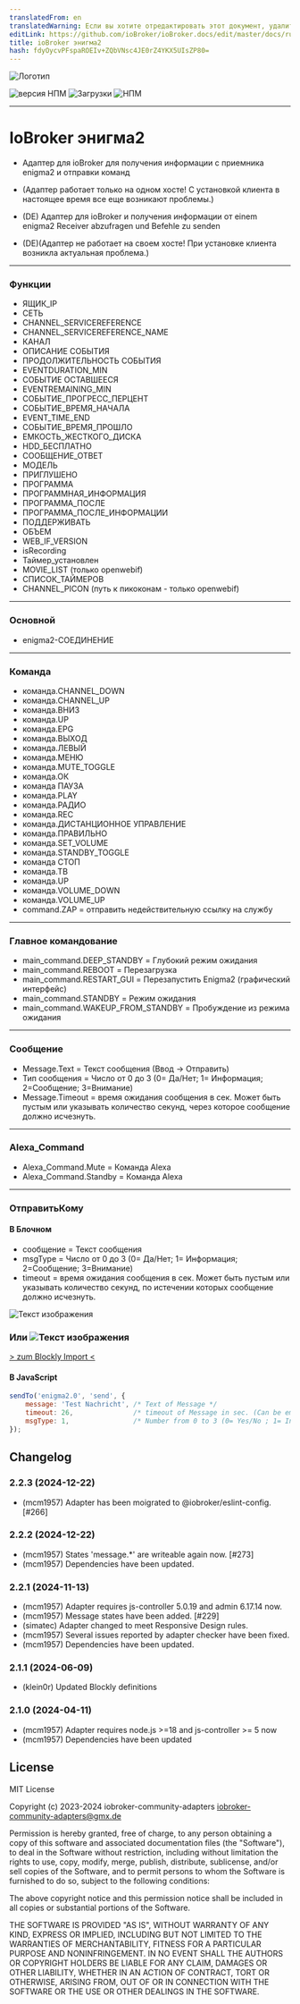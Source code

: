 ```yaml
---
translatedFrom: en
translatedWarning: Если вы хотите отредактировать этот документ, удалите поле «translationFrom», в противном случае этот документ будет снова автоматически переведен
editLink: https://github.com/ioBroker/ioBroker.docs/edit/master/docs/ru/adapterref/iobroker.enigma2/README.md
title: ioBroker энигма2
hash: fdyOycvPFspaROEIv+ZQbVNsc4JE0rZ4YKX5UIsZP80=
---
```

![Логотип](../../../en/adapterref/iobroker.enigma2/admin/enigma2.png)

![версия НПМ](http://img.shields.io/npm/v/iobroker.enigma2.svg)
![Загрузки](https://img.shields.io/npm/dm/iobroker.enigma2.svg)
![НПМ](https://nodei.co/npm/iobroker.enigma2.png?downloads=true)

----

# IoBroker энигма2
- Адаптер для ioBroker для получения информации с приемника enigma2 и отправки команд
- (Адаптер работает только на одном хосте! С установкой клиента в настоящее время все еще возникают проблемы.)

- (DE) Адаптер для ioBroker и получения информации от einem enigma2 Receiver abzufragen und Befehle zu senden
- (DE)(Адаптер не работает на своем хосте! При установке клиента возникла актуальная проблема.)

----

### Функции
- ЯЩИК_IP
- СЕТЬ
- CHANNEL_SERVICEREFERENCE
- CHANNEL_SERVICEREFERENCE_NAME
- КАНАЛ
- ОПИСАНИЕ СОБЫТИЯ
- ПРОДОЛЖИТЕЛЬНОСТЬ СОБЫТИЯ
- EVENTDURATION_MIN
- СОБЫТИЕ ОСТАВШЕЕСЯ
- EVENTREMAINING_MIN
- СОБЫТИЕ_ПРОГРЕСС_ПЕРЦЕНТ
- СОБЫТИЕ_ВРЕМЯ_НАЧАЛА
- EVENT_TIME_END
- СОБЫТИЕ_ВРЕМЯ_ПРОШЛО
- ЕМКОСТЬ_ЖЕСТКОГО_ДИСКА
- HDD_БЕСПЛАТНО
- СООБЩЕНИЕ_ОТВЕТ
- МОДЕЛЬ
- ПРИГЛУШЕНО
- ПРОГРАММА
- ПРОГРАММНАЯ_ИНФОРМАЦИЯ
- ПРОГРАММА_ПОСЛЕ
- ПРОГРАММА_ПОСЛЕ_ИНФОРМАЦИИ
- ПОДДЕРЖИВАТЬ
- ОБЪЕМ
- WEB_IF_VERSION
- isRecording
- Таймер_установлен
- MOVIE_LIST (только openwebif)
- СПИСОК_ТАЙМЕРОВ
- CHANNEL_PICON (путь к пикоконам - только openwebif)

----

### Основной
- enigma2-СОЕДИНЕНИЕ

----

### Команда
- команда.CHANNEL_DOWN
- команда.CHANNEL_UP
- команда.ВНИЗ
- команда.UP
- команда.EPG
- команда.ВЫХОД
- команда.ЛЕВЫЙ
- команда.МЕНЮ
- команда.MUTE_TOGGLE
- команда.ОК
- команда ПАУЗА
- команда.PLAY
- команда.РАДИО
- команда.REC
- команда.ДИСТАНЦИОННОЕ УПРАВЛЕНИЕ
- команда.ПРАВИЛЬНО
- команда.SET_VOLUME
- команда.STANDBY_TOGGLE
- команда СТОП
- команда.ТВ
- команда.UP
- команда.VOLUME_DOWN
- команда.VOLUME_UP
- command.ZAP = отправить недействительную ссылку на службу

----

### Главное командование
- main_command.DEEP_STANDBY = Глубокий режим ожидания
- main_command.REBOOT = Перезагрузка
- main_command.RESTART_GUI = Перезапустить Enigma2 (графический интерфейс)
- main_command.STANDBY = Режим ожидания
- main_command.WAKEUP_FROM_STANDBY = Пробуждение из режима ожидания

----

### Сообщение
- Message.Text = Текст сообщения (Ввод -> Отправить)
- Тип сообщения = Число от 0 до 3 (0= Да/Нет; 1= Информация; 2=Сообщение; 3=Внимание)
- Message.Timeout = время ожидания сообщения в сек. Может быть пустым или указывать количество секунд, через которое сообщение должно исчезнуть.

----

### Alexa_Command
- Alexa_Command.Mute = Команда Alexa
- Alexa_Command.Standby = Команда Alexa

----

### ОтправитьКому
#### В Блочном
- сообщение = Текст сообщения
- msgType = Число от 0 до 3 (0= Да/Нет; 1= Информация; 2=Сообщение; 3=Внимание)
- timeout = время ожидания сообщения в сек. Может быть пустым или указывать количество секунд, по истечении которых сообщение должно исчезнуть.

![Текст изображения](../../../en/adapterref/iobroker.enigma2/admin/enigma2_message2.png)

### Или ![Текст изображения](../../../en/adapterref/iobroker.enigma2/admin/enigma2_message.png)
[> zum Blockly Import <](admin/Blockly_Import.md)

#### В JavaScript
```js
sendTo('enigma2.0', 'send', {
    message: 'Test Nachricht', /* Text of Message */
    timeout: 26,               /* timeout of Message in sec. (Can be empty or the Number of seconds the Message should disappear after.) */
    msgType: 1,                /* Number from 0 to 3 (0= Yes/No ; 1= Info ; 2=Message ; 3=Attention) */
});
```

## Changelog
<!--
    Placeholder for the next version (at the beginning of the line):
    ### **WORK IN PROGRESS**
-->
### 2.2.3 (2024-12-22)
* (mcm1957) Adapter has been moigrated to @iobroker/eslint-config. [#266]

### 2.2.2 (2024-12-22)
* (mcm1957) States 'message.*' are writeable again now. [#273]
* (mcm1957) Dependencies have been updated.

### 2.2.1 (2024-11-13)
* (mcm1957) Adapter requires js-controller 5.0.19 and admin 6.17.14 now.
* (mcm1957) Message states have been added. [#229]
* (simatec) Adapter changed to meet Responsive Design rules.
* (mcm1957) Several issues reported by adapter checker have been fixed.
* (mcm1957) Dependencies have been updated.

### 2.1.1 (2024-06-09)
* (klein0r) Updated Blockly definitions

### 2.1.0 (2024-04-11)
* (mcm1957) Adapter requires node.js >=18 and js-controller >= 5 now
* (mcm1957) Dependencies have been updated

## License
MIT License

Copyright (c) 2023-2024 iobroker-community-adapters <iobroker-community-adapters@gmx.de>

Permission is hereby granted, free of charge, to any person obtaining a copy
of this software and associated documentation files (the "Software"), to deal
in the Software without restriction, including without limitation the rights
to use, copy, modify, merge, publish, distribute, sublicense, and/or sell
copies of the Software, and to permit persons to whom the Software is
furnished to do so, subject to the following conditions:

The above copyright notice and this permission notice shall be included in all
copies or substantial portions of the Software.

THE SOFTWARE IS PROVIDED "AS IS", WITHOUT WARRANTY OF ANY KIND, EXPRESS OR
IMPLIED, INCLUDING BUT NOT LIMITED TO THE WARRANTIES OF MERCHANTABILITY,
FITNESS FOR A PARTICULAR PURPOSE AND NONINFRINGEMENT. IN NO EVENT SHALL THE
AUTHORS OR COPYRIGHT HOLDERS BE LIABLE FOR ANY CLAIM, DAMAGES OR OTHER
LIABILITY, WHETHER IN AN ACTION OF CONTRACT, TORT OR OTHERWISE, ARISING FROM,
OUT OF OR IN CONNECTION WITH THE SOFTWARE OR THE USE OR OTHER DEALINGS IN THE
SOFTWARE.
